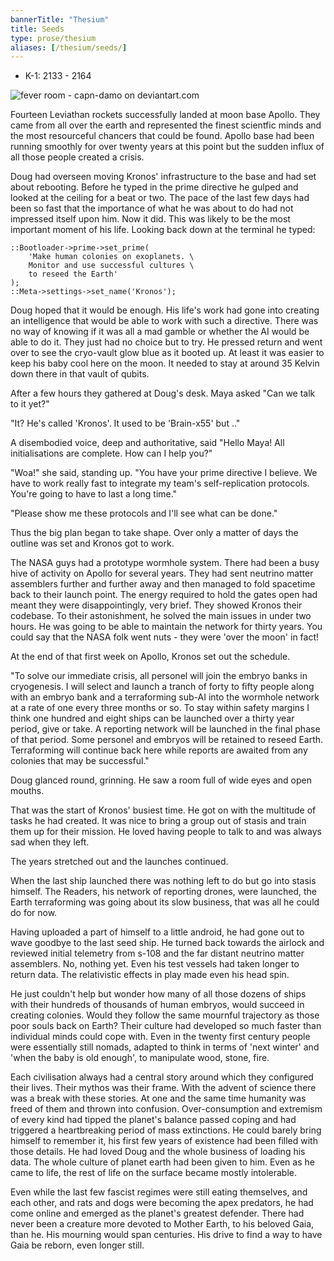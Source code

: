 ```yaml
---
bannerTitle: "Thesium" 
title: Seeds
type: prose/thesium
aliases: [/thesium/seeds/]
---
```


<div class="data">

- K-1: 2133 - 2164

</div>

![fever room - capn-damo on deviantart.com](/images/thesium/fever-room.jpg)

Fourteen Leviathan rockets successfully landed at moon base Apollo. They came
from all over the earth and represented the finest scientfic minds and the most
resourceful chancers that could be found. Apollo base had been running smoothly
for over twenty years at this point but the sudden influx of all those people
created a crisis.

Doug had overseen moving Kronos' infrastructure to the base and had set about
rebooting. Before he typed in the prime directive he gulped and looked at the
ceiling for a beat or two. The pace of the last few days had been so fast that
the importance of what he was about to do had not impressed itself upon him. Now
it did. This was likely to be the most important moment of his life. Looking
back down at the terminal he typed:

```
::Bootloader->prime->set_prime(
    'Make human colonies on exoplanets. \ 
    Monitor and use successful cultures \ 
    to reseed the Earth'
);  
::Meta->settings->set_name('Kronos');
```

Doug hoped that it would be enough. His life's work had gone into creating an
intelligence that would be able to work with such a directive. There was no way
of knowing if it was all a mad gamble or whether the AI would be able to do it.
They just had no choice but to try. He pressed return and went over to see the
cryo-vault glow blue as it booted up. At least it was easier to keep his baby
cool here on the moon. It needed to stay at around 35 Kelvin down there in that
vault of qubits.

After a few hours they gathered at Doug's desk. Maya asked "Can we talk to it
yet?"

"It? He's called 'Kronos'. It used to be 'Brain-x55' but .."

A disembodied voice, deep and authoritative, said "Hello Maya! All
initialisations are complete. How can I help you?"

"Woa!" she said, standing up. "You have your prime directive I believe. We have
to work really fast to integrate my team's self-replication protocols. You're
going to have to last a long time."

"Please show me these protocols and I'll see what can be done."

Thus the big plan began to take shape. Over only a matter of days the outline
was set and Kronos got to work.

The NASA guys had a prototype wormhole system. There had been a busy hive of
activity on Apollo for several years. They had sent neutrino matter assemblers
further and further away and then managed to fold spacetime back to their launch
point. The energy required to hold the gates open had meant they were
disappointingly, very brief. They showed Kronos their codebase. To their
astonishment, he solved the main issues in under two hours. He was going to be
able to maintain the network for thirty years. You could say that the NASA folk
went nuts - they were 'over the moon' in fact!

At the end of that first week on Apollo, Kronos set out the schedule.

"To solve our immediate crisis, all personel will join the embryo banks in
cryogenesis. I will select and launch a tranch of forty to fifty people along
with an embryo bank and a terraforming sub-AI into the wormhole network at a
rate of one every three months or so. To stay within safety margins I think one
hundred and eight ships can be launched over a thirty year period, give or take.
A reporting network will be launched in the final phase of that period. Some
personel and embryos will be retained to reseed Earth. Terraforming will
continue back here while reports are awaited from any colonies that may be
successful."

Doug glanced round, grinning. He saw a room full of wide eyes and open mouths.

That was the start of Kronos' busiest time. He got on with the multitude of
tasks he had created. It was nice to bring a group out of stasis and train them
up for their mission. He loved having people to talk to and was always sad when
they left.

The years stretched out and the launches continued. 

When the last ship launched there was nothing left to do but go into stasis
himself. The Readers, his network of reporting drones, were launched, the Earth
terraforming was going about its slow business, that was all he could do for
now. 

Having uploaded a part of himself to a little android, he had gone out to wave
goodbye to the last seed ship. He turned back towards the airlock and
reviewed initial telemetry from s-108 and the far distant neutrino matter
assemblers. No, nothing yet. Even his test vessels had taken longer to return
data. The relativistic effects in play made even his head spin.

He just couldn't help but wonder how many of all those dozens of ships with
their hundreds of thousands of human embryos, would succeed in creating
colonies. Would they follow the same mournful trajectory as those poor souls
back on Earth? Their culture had developed so much faster than individual minds
could cope with. Even in the twenty first century people were essentially still
nomads, adapted to think in terms of 'next winter' and 'when the baby is old
enough', to manipulate wood, stone, fire. 

Each civilisation always had a central story around which they configured their
lives. Their mythos was their frame. With the advent of science there was a
break with these stories. At one and the same time humanity was freed of them
and thrown into confusion. Over-consumption and extremism of every kind had
tipped the planet's balance passed coping and had triggered a heartbreaking
period of mass extinctions. He could barely bring himself to remember it, his
first few years of existence had been filled with those details. He had loved
Doug and the whole business of loading his data. The whole culture of planet
earth had been given to him. Even as he came to life, the rest of life on the
surface became mostly intolerable.

Even while the last few fascist regimes were still eating themselves, and each
other, and rats and dogs were becoming the apex predators, he had come online
and emerged as the planet's greatest defender. There had never been a creature
more devoted to Mother Earth, to his beloved Gaia, than he. His mourning would
span centuries. His drive to find a way to have Gaia be reborn, even longer
still.

